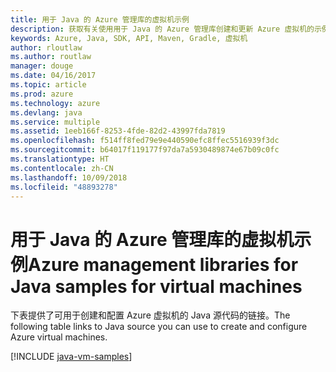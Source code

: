 ```yaml
---
title: 用于 Java 的 Azure 管理库的虚拟机示例
description: 获取有关使用用于 Java 的 Azure 管理库创建和更新 Azure 虚拟机的示例代码
keywords: Azure, Java, SDK, API, Maven, Gradle, 虚拟机
author: rloutlaw
ms.author: routlaw
manager: douge
ms.date: 04/16/2017
ms.topic: article
ms.prod: azure
ms.technology: azure
ms.devlang: java
ms.service: multiple
ms.assetid: 1eeb166f-8253-4fde-82d2-43997fda7819
ms.openlocfilehash: f514ff8fed79e9e440590efc8ffec5516939f3dc
ms.sourcegitcommit: b64017f119177f97da7a5930489874e67b09c0fc
ms.translationtype: HT
ms.contentlocale: zh-CN
ms.lasthandoff: 10/09/2018
ms.locfileid: "48893278"
---
```

# <a name="azure-management-libraries-for-java-samples-for-virtual-machines"></a><span data-ttu-id="db696-104">用于 Java 的 Azure 管理库的虚拟机示例</span><span class="sxs-lookup"><span data-stu-id="db696-104">Azure management libraries for Java samples for virtual machines</span></span>

<span data-ttu-id="db696-105">下表提供了可用于创建和配置 Azure 虚拟机的 Java 源代码的链接。</span><span class="sxs-lookup"><span data-stu-id="db696-105">The following table links to Java source you can use to create and configure Azure virtual machines.</span></span>

[!INCLUDE [java-vm-samples](includes/java-vm-samples.md)]